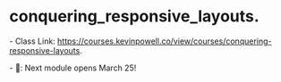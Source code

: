 # conquering_responsive_layouts. 
\- Class Link: https://courses.kevinpowell.co/view/courses/conquering-responsive-layouts.  


\- 🤔: Next module opens March 25!
